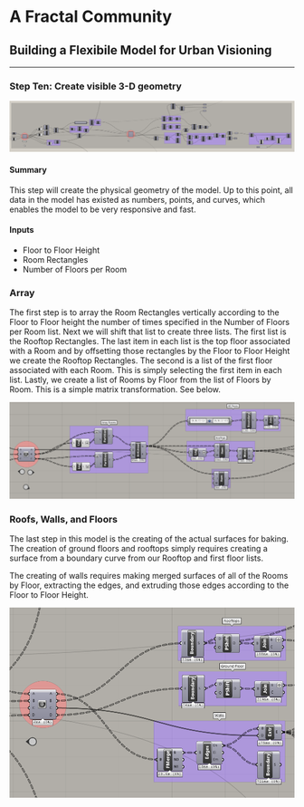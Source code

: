 # A Fractal Community
## Building a Flexibile Model for Urban Visioning 
---

### Step Ten: Create visible 3-D geometry
![](images/10-geometry.PNG)
#### Summary
This step will create the physical geometry of the model. Up to this point, all data in the model has existed as numbers, points, and curves, which enables the model to be very responsive and fast. 

#### Inputs
- Floor to Floor Height
- Room Rectangles
- Number of Floors per Room

### Array
The first step is to array the Room Rectangles vertically according to the Floor to Floor height the number of times specified in the Number of Floors per Room list. Next we will shift that list to create three lists. The first list is the Rooftop Rectangles. The last item in each list is the top floor associated with a Room and by offsetting those rectangles by the Floor to Floor Height we create the Rooftop Rectangles. The second is a list of the first floor associated with each Room. This is simply selecting the first item in each list. Lastly, we create a list of Rooms by Floor from the list of Floors by Room. This is a simple matrix transformation. See below. 

![](images/10-array.PNG)



### Roofs, Walls, and Floors
The last step in this model is the creating of the actual surfaces for baking. The creation of ground floors and rooftops simply requires creating a surface from a boundary curve from our Rooftop and first floor lists.

The creating of walls requires making merged surfaces of all of the Rooms by Floor, extracting the edges, and extruding those edges according to the Floor to Floor Height. 

![](images/10-surfaces.PNG)

